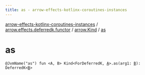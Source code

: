 ```yaml
---
title: as - arrow-effects-kotlinx-coroutines-instances
---
```


[arrow-effects-kotlinx-coroutines-instances](../../index.html) / [arrow.effects.deferredk.functor](../index.html) / [arrow.Kind](index.html) / [as](./as.html)

# as

`@JvmName("as") fun <A, B> Kind<ForDeferredK, `[`A`](as.html#A)`>.as(arg1: `[`B`](as.html#B)`): DeferredK<`[`B`](as.html#B)`>`